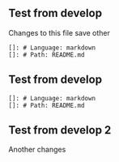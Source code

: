 ## Test from develop
Changes to this file save
other 
       
    []: # Language: markdown
    []: # Path: README.md

## Test from develop

    []: # Language: markdown
    []: # Path: README.md

## Test from develop 2

Another changes